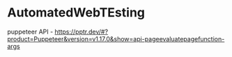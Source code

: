 # AutomatedWebTEsting


puppeteer API - https://pptr.dev/#?product=Puppeteer&version=v1.17.0&show=api-pageevaluatepagefunction-args
